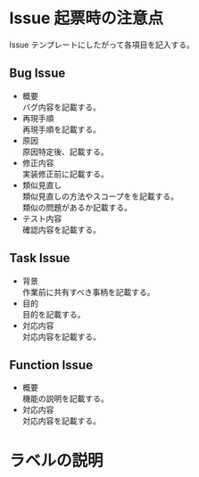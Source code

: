 # Issue 起票時の注意点
Issue テンプレートにしたがって各項目を記入する。
## Bug Issue
* 概要  
バグ内容を記載する。
* 再現手順  
再現手順を記載する。
* 原因  
原因特定後、記載する。
* 修正内容  
実装修正前に記載する。
* 類似見直し  
類似見直しの方法やスコープをを記載する。  
類似の問題があるか記載する。
* テスト内容  
確認内容を記載する。

## Task Issue
* 背景  
作業前に共有すべき事柄を記載する。
* 目的  
目的を記載する。
* 対応内容  
対応内容を記載する。

## Function Issue
* 概要  
機能の説明を記載する。
* 対応内容  
対応内容を記載する。

# ラベルの説明


